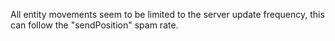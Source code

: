 All entity movements seem to be limited to the server update frequency,
this can follow the "sendPosition" spam rate.